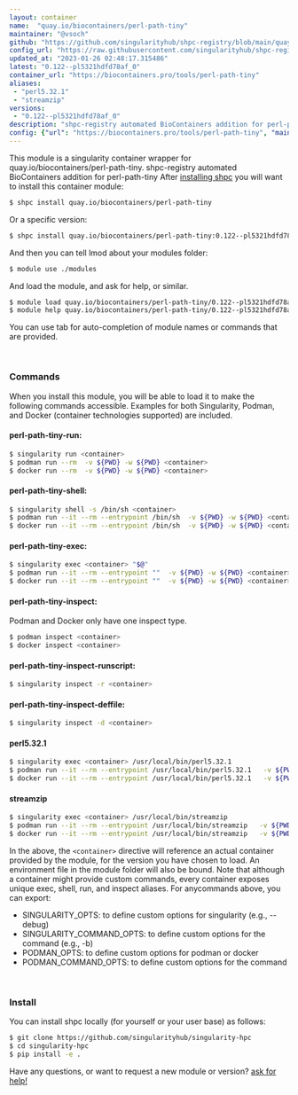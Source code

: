 ```yaml
---
layout: container
name:  "quay.io/biocontainers/perl-path-tiny"
maintainer: "@vsoch"
github: "https://github.com/singularityhub/shpc-registry/blob/main/quay.io/biocontainers/perl-path-tiny/container.yaml"
config_url: "https://raw.githubusercontent.com/singularityhub/shpc-registry/main/quay.io/biocontainers/perl-path-tiny/container.yaml"
updated_at: "2023-01-26 02:48:17.315486"
latest: "0.122--pl5321hdfd78af_0"
container_url: "https://biocontainers.pro/tools/perl-path-tiny"
aliases:
 - "perl5.32.1"
 - "streamzip"
versions:
 - "0.122--pl5321hdfd78af_0"
description: "shpc-registry automated BioContainers addition for perl-path-tiny"
config: {"url": "https://biocontainers.pro/tools/perl-path-tiny", "maintainer": "@vsoch", "description": "shpc-registry automated BioContainers addition for perl-path-tiny", "latest": {"0.122--pl5321hdfd78af_0": "sha256:af2421623d74808398ba06e4be8b7ba8561e2b8974cc450c72e6ac0b158c0b5f"}, "tags": {"0.122--pl5321hdfd78af_0": "sha256:af2421623d74808398ba06e4be8b7ba8561e2b8974cc450c72e6ac0b158c0b5f"}, "docker": "quay.io/biocontainers/perl-path-tiny", "aliases": {"perl5.32.1": "/usr/local/bin/perl5.32.1", "streamzip": "/usr/local/bin/streamzip"}}
---
```


This module is a singularity container wrapper for quay.io/biocontainers/perl-path-tiny.
shpc-registry automated BioContainers addition for perl-path-tiny
After [installing shpc](#install) you will want to install this container module:


```bash
$ shpc install quay.io/biocontainers/perl-path-tiny
```

Or a specific version:

```bash
$ shpc install quay.io/biocontainers/perl-path-tiny:0.122--pl5321hdfd78af_0
```

And then you can tell lmod about your modules folder:

```bash
$ module use ./modules
```

And load the module, and ask for help, or similar.

```bash
$ module load quay.io/biocontainers/perl-path-tiny/0.122--pl5321hdfd78af_0
$ module help quay.io/biocontainers/perl-path-tiny/0.122--pl5321hdfd78af_0
```

You can use tab for auto-completion of module names or commands that are provided.

<br>

### Commands

When you install this module, you will be able to load it to make the following commands accessible.
Examples for both Singularity, Podman, and Docker (container technologies supported) are included.

#### perl-path-tiny-run:

```bash
$ singularity run <container>
$ podman run --rm  -v ${PWD} -w ${PWD} <container>
$ docker run --rm  -v ${PWD} -w ${PWD} <container>
```

#### perl-path-tiny-shell:

```bash
$ singularity shell -s /bin/sh <container>
$ podman run --it --rm --entrypoint /bin/sh  -v ${PWD} -w ${PWD} <container>
$ docker run --it --rm --entrypoint /bin/sh  -v ${PWD} -w ${PWD} <container>
```

#### perl-path-tiny-exec:

```bash
$ singularity exec <container> "$@"
$ podman run --it --rm --entrypoint ""  -v ${PWD} -w ${PWD} <container> "$@"
$ docker run --it --rm --entrypoint ""  -v ${PWD} -w ${PWD} <container> "$@"
```

#### perl-path-tiny-inspect:

Podman and Docker only have one inspect type.

```bash
$ podman inspect <container>
$ docker inspect <container>
```

#### perl-path-tiny-inspect-runscript:

```bash
$ singularity inspect -r <container>
```

#### perl-path-tiny-inspect-deffile:

```bash
$ singularity inspect -d <container>
```


#### perl5.32.1

```bash
$ singularity exec <container> /usr/local/bin/perl5.32.1
$ podman run --it --rm --entrypoint /usr/local/bin/perl5.32.1   -v ${PWD} -w ${PWD} <container> -c " $@"
$ docker run --it --rm --entrypoint /usr/local/bin/perl5.32.1   -v ${PWD} -w ${PWD} <container> -c " $@"
```


#### streamzip

```bash
$ singularity exec <container> /usr/local/bin/streamzip
$ podman run --it --rm --entrypoint /usr/local/bin/streamzip   -v ${PWD} -w ${PWD} <container> -c " $@"
$ docker run --it --rm --entrypoint /usr/local/bin/streamzip   -v ${PWD} -w ${PWD} <container> -c " $@"
```



In the above, the `<container>` directive will reference an actual container provided
by the module, for the version you have chosen to load. An environment file in the
module folder will also be bound. Note that although a container
might provide custom commands, every container exposes unique exec, shell, run, and
inspect aliases. For anycommands above, you can export:

 - SINGULARITY_OPTS: to define custom options for singularity (e.g., --debug)
 - SINGULARITY_COMMAND_OPTS: to define custom options for the command (e.g., -b)
 - PODMAN_OPTS: to define custom options for podman or docker
 - PODMAN_COMMAND_OPTS: to define custom options for the command

<br>

### Install

You can install shpc locally (for yourself or your user base) as follows:

```bash
$ git clone https://github.com/singularityhub/singularity-hpc
$ cd singularity-hpc
$ pip install -e .
```

Have any questions, or want to request a new module or version? [ask for help!](https://github.com/singularityhub/singularity-hpc/issues)